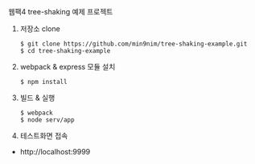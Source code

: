 웹팩4 tree-shaking 예제 프로젝트

1. 저장소 clone
    ```
    $ git clone https://github.com/min9nim/tree-shaking-example.git
    $ cd tree-shaking-example
    ```

1. webpack & express 모듈 설치
      ```
      $ npm install
      ```

1. 빌드 & 실행
      ```
      $ webpack
      $ node serv/app
      ```

1. 테스트화면 접속

* http://localhost:9999
